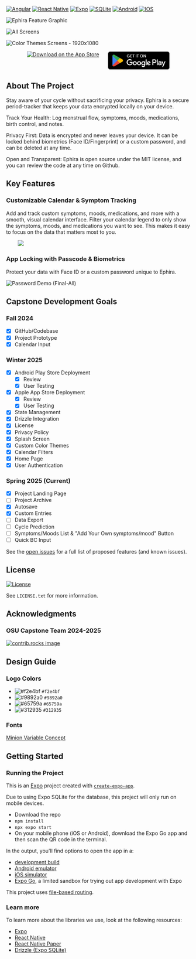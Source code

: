 <a id="readme-top"></a>

<!-- PROJECT SHIELDS -->
<!--
*** Reference links are enclosed in brackets [ ] instead of parentheses ( ).
*** See the bottom of this document for the declaration of the reference variables
*** for contributors-url, forks-url, etc. This is an optional, concise syntax you may use.
*** https://www.markdownguide.org/basic-syntax/#reference-style-links
-->

[![Angular][TypeScript.org]][TypeScript-url]
[![React Native][React-Native.dev]][React-Native-url]
[![Expo][Expo.dev]][expo-url]
[![SQLite][SQLite.org]][SQLite-url]
[![Android][Android.com]][Android-url]
[![IOS][Apple.com]][Apple-url]

<!-- PROJECT LOGO -->

![Ephira Feature Graphic](https://github.com/user-attachments/assets/7b6e3dfe-63fc-4239-9e51-af8fa0c1aeb3)

![All Screens](https://github.com/user-attachments/assets/c795869d-a4fe-44a9-b520-d5d4561245b1)


![Color Themes Screens - 1920x1080](https://github.com/user-attachments/assets/30b38159-a8aa-47a8-92e1-7dbbeacd79b8)

<p align="center" style="display: flex; justify-content: center; gap: 24px;">
  <a href="https://apps.apple.com/us/app/ephira/id6741593838?platform=iphone" target="_blank" rel="noopener noreferrer">
    <img src="https://toolbox.marketingtools.apple.com/api/badges/download-on-the-app-store/black/en-us" height="50" alt="Download on the App Store">
  </a>
  <a href="https://play.google.com/store/apps/details?id=com.capucity.ephira" target="_blank" rel="noopener noreferrer">
    <img src="assets/images/google-play-badge.png" height="50" alt="Get it on Google Play">
  </a>
</p>

<!-- ABOUT THE PROJECT -->

## About The Project

Stay aware of your cycle without sacrificing your privacy. Ephira is a secure period-tracker that keeps your data encrypted locally on your device.

Track Your Health: Log menstrual flow, symptoms, moods, medications, birth control, and notes.

Privacy First: Data is encrypted and never leaves your device. It can be locked behind biometrics (Face ID/Fingerprint) or a custom password, and can be deleted at any time.

Open and Transparent: Ephira is open source under the MIT license, and you can review the code at any time on Github.

<!-- VIDEO DEMOS -->

## Key Features

### Customizable Calendar & Symptom Tracking

Add and track custom symptoms, moods, medications, and more with a smooth, visual calendar interface. Filter your calendar legend to only show the symptoms, moods, and medications you want to see. This makes it easy to focus on the data that matters most to you.

‎ ‎ ‎ ‎ ‎ ‎ ‎ ‎ ‎<img src="https://github.com/user-attachments/assets/c0aaa86b-1fcb-4cac-874e-49b39a04bfb1" width="650"/>

### App Locking with Passcode & Biometrics

Protect your data with Face ID or a custom password unique to Ephira.

![Password Demo (Final-All)](https://github.com/user-attachments/assets/296864e6-ae4e-48ac-8ee8-b9ca0cd0f9e9)


<!-- DEVELOPMENT GOALS -->

## Capstone Development Goals

### Fall 2024

- [X] GitHub/Codebase
- [X] Project Prototype
- [X] Calendar Input

### Winter 2025

- [X] Android Play Store Deployment
  - [X] Review
  - [X] User Testing

- [X] Apple App Store Deployment
  - [X] Review
  - [X] User Testing

- [X] State Management
- [X] Drizzle Integration
- [X] License
- [X] Privacy Policy
- [X] Splash Screen
- [X] Custom Color Themes
- [X] Calendar Filters
- [X] Home Page
- [X] User Authentication 

### Spring 2025 (Current)

- [X] Project Landing Page
- [ ] Project Archive
- [X] Autosave
- [X] Custom Entries
- [ ] Data Export
- [ ] Cycle Prediction
- [ ] Symptoms/Moods List & "Add Your Own symptoms/mood" Button
- [ ] Quick BC Input

See the [open issues](https://github.com/adulbrich/ephira/issues) for a full list of proposed features (and known issues).

<!-- LICENSE -->

## License

[![License][license-shield]][license-url]

See `LICENSE.txt` for more information.

<!-- ACKNOWLEDGMENTS -->

## Acknowledgments

### OSU Capstone Team 2024-2025

<a href="https://github.com/adulbrich/ephira/graphs/contributors">
  <img src="https://contrib.rocks/image?repo=adulbrich/ephira" alt="contrib.rocks image" />
</a>

<!-- DESIGN GUIDE -->

## Design Guide

### Logo Colors

- ![#f2e4bf](https://placehold.co/15x15/f2e4bf/f2e4bf.png) `#f2e4bf`
- ![#9892a0](https://placehold.co/15x15/9892a0/9892a0.png) `#9892a0`
- ![#65759a](https://placehold.co/15x15/65759a/65759a.png) `#65759a`
- ![#312935](https://placehold.co/15x15/312935/312935.png) `#312935`

### Fonts

[Minion Variable Concept](https://fonts.adobe.com/fonts/minion)

<!-- GETTING STARTED -->

## Getting Started

### Running the Project

This is an [Expo](https://expo.dev) project created with [`create-expo-app`](https://www.npmjs.com/package/create-expo-app).

Due to using Expo SQLite for the database, this project will only run on mobile devices.

- Download the repo
- `npm install`
- `npx expo start`
- On your mobile phone (iOS or Android), download the Expo Go app and then scan the QR code in the terminal.

In the output, you'll find options to open the app in a:

- [development build](https://docs.expo.dev/develop/development-builds/introduction/)
- [Android emulator](https://docs.expo.dev/workflow/android-studio-emulator/)
- [iOS simulator](https://docs.expo.dev/workflow/ios-simulator/)
- [Expo Go](https://expo.dev/go), a limited sandbox for trying out app development with Expo

This project uses [file-based routing](https://docs.expo.dev/router/introduction).

### Learn more

To learn more about the libraries we use, look at the following resources:

- [Expo](https://docs.expo.dev/)
- [React Native](https://reactnative.dev/)
- [React Native Paper](https://reactnativepaper.com/)
- [Drizzle (Expo SQLite)](https://orm.drizzle.team/docs/connect-expo-sqlite)

<!-- MARKDOWN LINKS & IMAGES -->
<!-- https://www.markdownguide.org/basic-syntax/#reference-style-links -->

[license-shield]: https://img.shields.io/github/license/adulbrich/ephira.svg?style=for-the-badge
[license-url]: https://github.com/adulbrich/ephira/blob/master/LICENSE.txt
[product-screenshot]: assets/images/feature-graphic.png
[SQLite.org]: https://img.shields.io/badge/sqlite-%2307405e.svg?style=for-the-badge&logo=sqlite&logoColor=white
[SQLite-url]: https://sqlite.org
[Expo.dev]: https://img.shields.io/badge/expo-1C1E24?style=for-the-badge&logo=expo&logoColor=#D04A37
[Expo-url]: https://expo.dev
[React-Native.dev]: https://img.shields.io/badge/react_native-%2320232a.svg?style=for-the-badge&logo=react&logoColor=%2361DAFB
[React-Native-url]: https://reactnative.dev
[TypeScript.org]: https://img.shields.io/badge/typescript-%23007ACC.svg?style=for-the-badge&logo=typescript&logoColor=white
[TypeScript-url]: https://typescriptlang.org
[Android.com]: https://img.shields.io/badge/Android-3DDC84?style=for-the-badge&logo=android&logoColor=white
[Android-url]: https://android.com
[Apple.com]: https://img.shields.io/badge/IOS-%23000000.svg?style=for-the-badge&logo=apple&logoColor=white
[Apple-url]: https://apple.com
